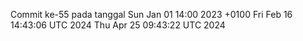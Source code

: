 Commit ke-55 pada tanggal Sun Jan 01 14:00 2023 +0100
Fri Feb 16 14:43:06 UTC 2024
Thu Apr 25 09:43:22 UTC 2024
